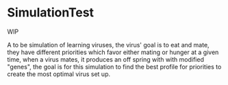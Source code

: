 # SimulationTest

WIP

A to be simulation of learning viruses, the virus' goal is to eat and mate, they have different priorities which favor either mating or hunger at a given time, when a virus mates, it produces an off spring with with modified "genes", the goal is for this simulation to find the best profile for priorities to create the most optimal virus set up.

